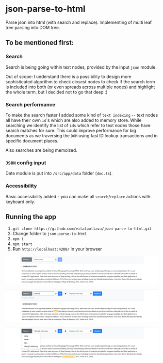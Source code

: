 # json-parse-to-html
Parse json into html (with search and replace). Implementing of multi leaf tree parsing into DOM tree.

## To be mentioned first:

### Search
Search is being going within text nodes, provided by the input `json` module.

Out of scope: I understand there is a possibility to design more sophisticated algorithm to check closest nodes to check if the search term is included into both (or even spreads across multiple nodes) and highlight the whole term, but I decided not to go that deep :)

### Search performance
To make the search faster I added some kind of `text indexing` -- text nodes all have their own `id`'s which are also added to memory store. While searching we identify the list of `ids` which refer to text nodes those have search matches for sure. This could improve performance for big documents as we traversing the `DOM` using fast ID lookup transactions and in specific document places.

Also searches are being memoized.

### `JSON` config input
Date module is put into `/src/app/data` folder (`doc.ts`).

### Accessibility
Basic accessibility added - you can make all `search`/`replace` actions with keyboard only.

## Running the app

1. `git clone https://github.com/vitalpoltava/json-parse-to-html.git`
2. Change folder to `json-parse-to-html`
3. `npm i`
4. `npm start`
5. Run `http://localhost:4200/` in your browser

![Screenshot1](./Screenshot1.png?raw=true)

![Screenshot2](./Screenshot2.png?raw=true)

![Screenshot3](./Screenshot3.png?raw=true)

